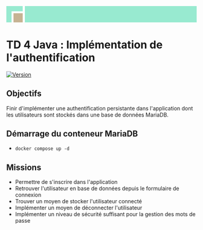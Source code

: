 ![separe](https://github.com/studoo-app/.github/blob/main/profile/studoo-banner-logo.png)
# TD 4 Java : Implémentation de l'authentification
[![Version](https://img.shields.io/badge/Version-2024-blue)]()

## Objectifs

Finir d'implémenter une authentification persistante dans l'application dont les utilisateurs sont stockés dans une base de données MariaDB.

## Démarrage du conteneur MariaDB
- `docker compose up -d`

## Missions

- Permettre de s'inscrire dans l'application
- Retrouver l'utilisateur en base de données depuis le formulaire de connexion
- Trouver un moyen de stocker l'utilisateur connecté
- Implémenter un moyen de déconnecter l'utilisateur
- Implémenter un niveau de sécurité suffisant pour la gestion des mots de passe
